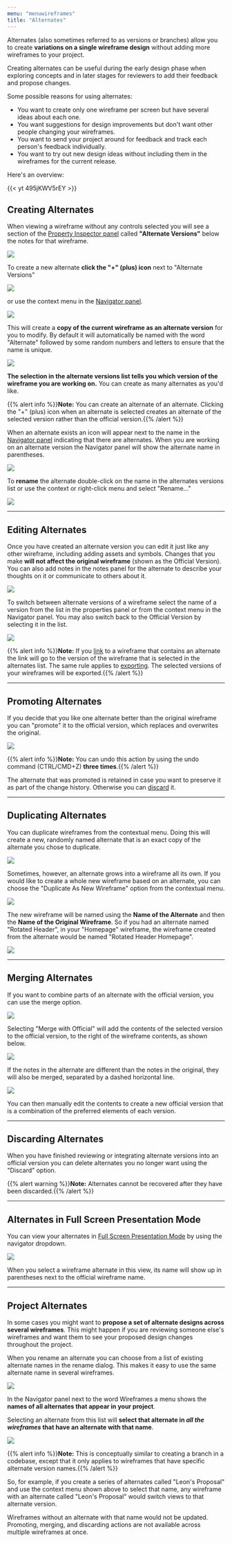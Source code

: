 ```yaml
---
menu: "menuwireframes"
title: "Alternates"
---
```


Alternates (also sometimes referred to as versions or branches) allow you to create **variations on a single wireframe design** without adding more wireframes to your project.

Creating alternates can be useful during the early design phase when exploring concepts and in later stages for reviewers to add their feedback and propose changes.

Some possible reasons for using alternates:

*   You want to create only one wireframe per screen but have several ideas about each one.
*   You want suggestions for design improvements but don't want other people changing your wireframes.
*   You want to send your project around for feedback and track each person's feedback individually.
*   You want to try out new design ideas without including them in the wireframes for the current release.

Here's an overview:

{{< yt 495jKWV5rEY >}}

## Creating Alternates

When viewing a wireframe without any controls selected you will see a section of the [Property Inspector panel](../overview/#the-property-inspector) called **"Alternate Versions"** below the notes for that wireframe.

![](//media.balsamiq.com/img/support/docs/bw/alternates-new.png)

To create a new alternate **click the "+" (plus) icon** next to "Alternate Versions"

![](//media.balsamiq.com/img/support/docs/bw/alternates-create.png)

or use the context menu in the [Navigator panel](../overview/#the-navigator-panel).

![](//media.balsamiq.com/img/support/docs/bw/alternates-create-navigator.png)

This will create a **copy of the current wireframe as an alternate version** for you to modify. By default it will automatically be named with the word "Alternate" followed by some random numbers and letters to ensure that the name is unique.

![](//media.balsamiq.com/img/support/docs/bw/alternates-default.png)

**The selection in the alternate versions list tells you which version of the wireframe you are working on.** You can create as many alternates as you'd like.

{{% alert info %}}**Note:** You can create an alternate of an alternate. Clicking the "+" (plus) icon when an alternate is selected creates an alternate of the selected version rather than the official version.{{% /alert %}}

When an alternate exists an icon will appear next to the name in the [Navigator panel](../overview/#the-navigator-panel) indicating that there are alternates. When you are working on an alternate version the Navigator panel will show the alternate name in parentheses.

![](//media.balsamiq.com/img/support/docs/bw/alternates-default-navigator.png)

To **rename** the alternate double-click on the name in the alternates versions list or use the context or right-click menu and select "Rename..."

![](//media.balsamiq.com/img/support/docs/bw/alternates-menu.png)

* * *

## Editing Alternates

Once you have created an alternate version you can edit it just like any other wireframe, including adding assets and symbols. Changes that you make **will not affect the original wireframe** (shown as the Official Version). You can also add notes in the notes panel for the alternate to describe your thoughts on it or communicate to others about it.

![](//media.balsamiq.com/img/support/docs/bw/alternates-title.png)

To switch between alternate versions of a wireframe select the name of a version from the list in the properties panel or from the context menu in the Navigator panel. You may also switch back to the Official Version by selecting it in the list.

![](//media.balsamiq.com/img/support/docs/bw/alternates-menu-navigator.png)

{{% alert info %}}**Note:** If you [link](../linking/) to a wireframe that contains an alternate the link will go to the version of the wireframe that is selected in the alternates list. The same rule applies to [exporting](../exporting/). The selected versions of your wireframes will be exported.{{% /alert %}}

* * *

## Promoting Alternates

If you decide that you like one alternate better than the original wireframe you can "promote" it to the official version, which replaces and overwrites the original.

![](//media.balsamiq.com/img/support/docs/m4d/b3/alternates-promote.png)

{{% alert info %}}**Note:** You can undo this action by using the undo command (CTRL/CMD+Z) **three times**.{{% /alert %}}

The alternate that was promoted is retained in case you want to preserve it as part of the change history. Otherwise you can [discard](#discarding-alternates) it.

* * *

## Duplicating Alternates

You can duplicate wireframes from the contextual menu. Doing this will create a new, randomly named alternate that is an exact copy of the alternate you chose to duplicate.

![](//media.balsamiq.com/img/support/docs/m4d/b3/alternates-duplicate.png)

Sometimes, however, an alternate grows into a wireframe all its own. If you would like to create a whole new wireframe based on an alternate, you can choose the "Duplicate As New Wireframe" option from the contextual menu.

![](//media.balsamiq.com/img/support/docs/m4d/b3/alternates-duplicatenewmockup.png)

The new wireframe will be named using the **Name of the Alternate** and then the **Name of the Original Wireframe**. So if you had an alternate named "Rotated Header", in your "Homepage" wireframe, the wireframe created from the alternate would be named "Rotated Header Homepage".

![](//media.balsamiq.com/img/support/docs/bw/alternates-duplicatedresults.png)

* * *

## Merging Alternates

If you want to combine parts of an alternate with the official version, you can use the merge option.

![](//media.balsamiq.com/img/support/docs/m4d/b3/alternates-merge.png)

Selecting "Merge with Official" will add the contents of the selected version to the official version, to the right of the wireframe contents, as shown below.

![](//media.balsamiq.com/img/support/docs/bw/alternates-post-merge.png)

If the notes in the alternate are different than the notes in the original, they will also be merged, separated by a dashed horizontal line.

![](//media.balsamiq.com/img/support/docs/bw/alternates-post-merge2.png)

You can then manually edit the contents to create a new official version that is a combination of the preferred elements of each version.

* * *

## Discarding Alternates

When you have finished reviewing or integrating alternate versions into an official version you can delete alternates you no longer want using the "Discard" option.

{{% alert warning %}}**Note:** Alternates cannot be recovered after they have been discarded.{{% /alert %}}

* * *

## Alternates in Full Screen Presentation Mode

You can view your alternates in [Full Screen Presentation Mode](../fullscreen) by using the navigator dropdown.

![](//media.balsamiq.com/img/support/docs/bw/fullscreen-alternates.png)

When you select a wireframe alternate in this view, its name will show up in parentheses next to the official wireframe name.

* * *

## Project Alternates

In some cases you might want to **propose a set of alternate designs across several wireframes**. This might happen if you are reviewing someone else's wireframes and want them to see your proposed design changes throughout the project.

When you rename an alternate you can choose from a list of existing alternate names in the rename dialog. This makes it easy to use the same alternate name in several wireframes.

![](//media.balsamiq.com/img/support/docs/m4d/b3/alternates-rename-from-list.png)

In the Navigator panel next to the word Wireframes a menu shows the **names of all alternates that appear in your project**.

Selecting an alternate from this list will **select that alternate in _all the wireframes_ that have an alternate with that name**.

![](//media.balsamiq.com/img/support/docs/bw/alternates-mockups-menu.png)

{{% alert info %}}**Note:** This is conceptually similar to creating a branch in a codebase, except that it only applies to wireframes that have specific alternate version names.{{% /alert %}}

So, for example, if you create a series of alternates called "Leon's Proposal" and use the context menu shown above to select that name, any wireframe with an alternate called "Leon's Proposal" would switch views to that alternate version.

Wireframes without an alternate with that name would not be updated. Promoting, merging, and discarding actions are not available across multiple wireframes at once.
